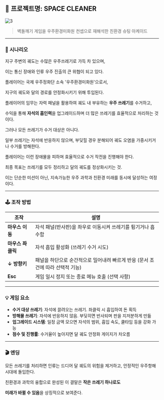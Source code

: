 ## 📘 프로젝트명: **SPACE CLEANER**
![3](https://github.com/user-attachments/assets/c779350a-5bc7-4b04-9448-0a65d19379e3)


> 벽돌깨기 게임을 우주환경미화원 컨셉으로 재해석한 친환경 슈팅 아케이드


---

### 🌌 시나리오

지구 주변의 궤도는 수많은 우주쓰레기로 가득 차 있으며, 

이는 통신 장애와 인류 우주 진출의 큰 위협이 되고 있다.

플레이어는 국제 우주정화단 소속 '우주환경미화원'으로서, 

지구의 궤도와 달의 경로를 안정화시키기 위해 투입된다.

플레이어의 임무는 자력 패널을 활용하여 궤도 내 부유하는 **우주 쓰레기**를 수거하고,

수익을 통해 **자석의 흡인력**을 업그레이드하며 더 많은 쓰레기를 효율적으로 처리하는 것이다.

그러나 모든 쓰레기가 수거 대상은 아니다.

일부 쓰레기는 자석에 반응하지 않으며, 부딪힐 경우 분해되어 궤도 오염을 가중시키거나 수거를 방해한다.

플레이어는 이런 장애물을 피하며 효율적으로 수거 작전을 진행해야 한다.

최종 목표는 쓰레기를 모두 정리하고 달의 궤도를 정상화시키는 것.

이는 단순한 미션이 아닌, 지속가능한 우주 과학과 친환경 미래를 동시에 달성하는 여정이다.

---

### 🕹️ 조작 방법

| 조작 | 설명 |
| --- | --- |
| **마우스 이동** | 자석 패널(반사판)을 좌우로 이동시켜 쓰레기를 튕기거나 흡수함 |
| **마우스 좌클릭** | 자석 흡입 활성화 (쓰레기 수거 시도) |
| **↓ 방향키** | 패널을 하단으로 순간적으로 밀어내려 빠르게 반응 (문서 조건에 따라 선택적 기능) |
| **Esc** | 게임 일시 정지 또는 종료 메뉴 호출 (선택 사항) |

---

### 💡 게임 요소

- **수거 대상 쓰레기**: 자석에 끌려오는 쓰레기. 좌클릭 시 흡입하여 돈 획득
- **방해물 쓰레기**: 자석에 반응하지 않음. 부딪히면 반사되며 판을 지저분하게 만듦
- **업그레이드 시스템**: 일정 금액 모으면 자석의 범위, 흡입 속도, 쿨타임 등을 강화 가능
- **점수 및 진행률**: 수거율이 높아지면 달 궤도 안정화 게이지가 차오름

---

### 🎬 엔딩

모든 쓰레기를 처리하면 인류는 드디어 달 궤도의 위험을 제거하고, 안정적인 우주항해 시대에 돌입한다.

친환경과 과학의 융합으로 완성된 이 결말은 **작은 쓰레기 하나로도** 

**미래가 바뀔 수 있음**을 상징적으로 보여준다.
